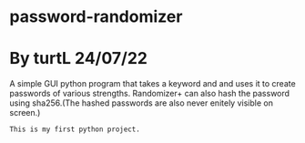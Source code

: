# password-randomizer

# By turtL    24/07/22

A simple GUI python program that takes a keyword and and uses it to create passwords of various strengths.
Randomizer+ can also hash the password using sha256.(The hashed passwords are also never enitely visible on screen.)

``
This is my first python project.
``
